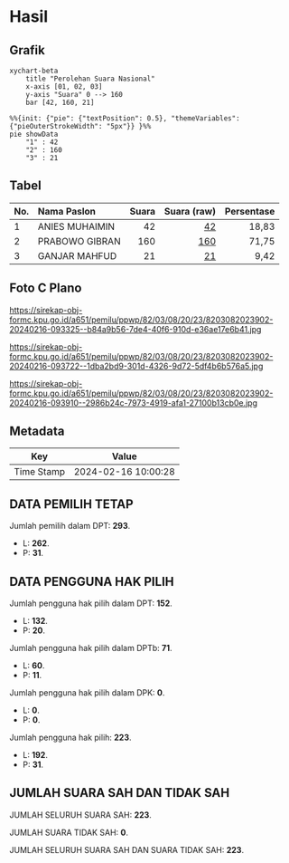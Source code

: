 # Hasil

## Grafik

```mermaid
xychart-beta
    title "Perolehan Suara Nasional"
    x-axis [01, 02, 03]
    y-axis "Suara" 0 --> 160
    bar [42, 160, 21]
```

```mermaid
%%{init: {"pie": {"textPosition": 0.5}, "themeVariables": {"pieOuterStrokeWidth": "5px"}} }%%
pie showData
    "1" : 42
    "2" : 160
    "3" : 21
```

## Tabel

| No. | Nama Paslon    | Suara | Suara (raw) | Persentase |
|:--- |:-------------- | -----:| -----------:| ----------:|
| 1   | ANIES MUHAIMIN | 42    | [42][p-1]   | 18,83      |
| 2   | PRABOWO GIBRAN | 160   | [160][p-2]  | 71,75      |
| 3   | GANJAR MAHFUD  | 21    | [21][p-3]   | 9,42       |


[p-1]: https://github.com/gigit-pemilu/pemilu-2024/blob/main/pilpres/hitung-suara/sub/82-maluku-utara/sub/03-halmahera-utara/sub/08-malifut/sub/2023-tabobo/sub/902-tps/sub/paslon-1.txt
[p-2]: https://github.com/gigit-pemilu/pemilu-2024/blob/main/pilpres/hitung-suara/sub/82-maluku-utara/sub/03-halmahera-utara/sub/08-malifut/sub/2023-tabobo/sub/902-tps/sub/paslon-2.txt
[p-3]: https://github.com/gigit-pemilu/pemilu-2024/blob/main/pilpres/hitung-suara/sub/82-maluku-utara/sub/03-halmahera-utara/sub/08-malifut/sub/2023-tabobo/sub/902-tps/sub/paslon-3.txt

## Foto C Plano

https://sirekap-obj-formc.kpu.go.id/a651/pemilu/ppwp/82/03/08/20/23/8203082023902-20240216-093325--b84a9b56-7de4-40f6-910d-e36ae17e6b41.jpg

https://sirekap-obj-formc.kpu.go.id/a651/pemilu/ppwp/82/03/08/20/23/8203082023902-20240216-093722--1dba2bd9-301d-4326-9d72-5df4b6b576a5.jpg

https://sirekap-obj-formc.kpu.go.id/a651/pemilu/ppwp/82/03/08/20/23/8203082023902-20240216-093910--2986b24c-7973-4919-afa1-27100b13cb0e.jpg


## Metadata

| Key        | Value               |
| ---------- | ------------------- |
| Time Stamp | 2024-02-16 10:00:28 |


## DATA PEMILIH TETAP

Jumlah pemilih dalam DPT: **293**.
 * L: **262**.
 * P: **31**.

## DATA PENGGUNA HAK PILIH

Jumlah pengguna hak pilih dalam DPT: **152**.
 * L: **132**.
 * P: **20**.

Jumlah pengguna hak pilih dalam DPTb: **71**.
 * L: **60**.
 * P: **11**.

Jumlah pengguna hak pilih dalam DPK: **0**.
 * L: **0**.
 * P: **0**.

Jumlah pengguna hak pilih: **223**.
 * L: **192**.
 * P: **31**.

## JUMLAH SUARA SAH DAN TIDAK SAH

JUMLAH SELURUH SUARA SAH: **223**.

JUMLAH SUARA TIDAK SAH: **0**.

JUMLAH SELURUH SUARA SAH DAN SUARA TIDAK SAH: **223**.


